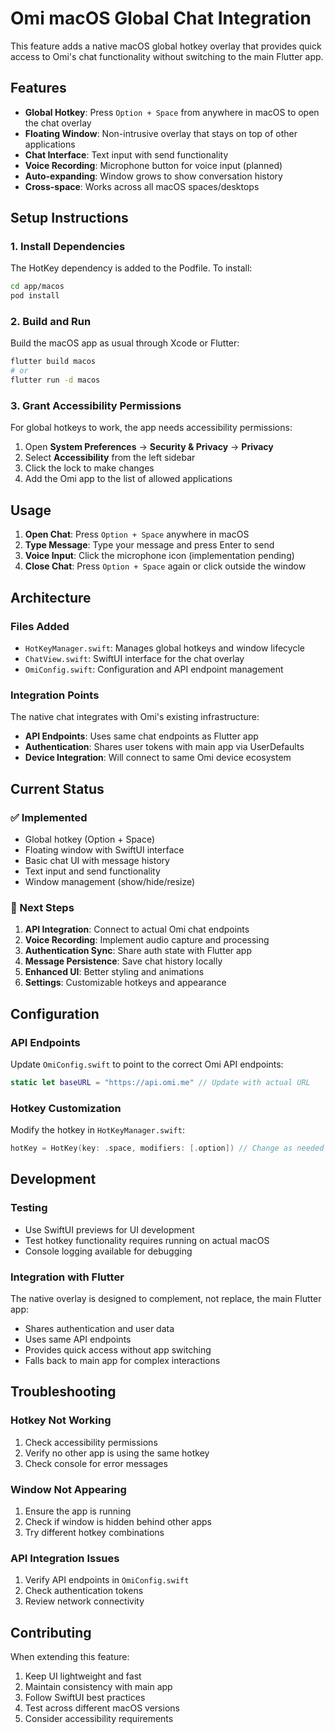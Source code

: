# Omi macOS Global Chat Integration

This feature adds a native macOS global hotkey overlay that provides quick access to Omi's chat functionality without switching to the main Flutter app.

## Features

- **Global Hotkey**: Press `Option + Space` from anywhere in macOS to open the chat overlay
- **Floating Window**: Non-intrusive overlay that stays on top of other applications
- **Chat Interface**: Text input with send functionality
- **Voice Recording**: Microphone button for voice input (planned)
- **Auto-expanding**: Window grows to show conversation history
- **Cross-space**: Works across all macOS spaces/desktops

## Setup Instructions

### 1. Install Dependencies

The HotKey dependency is added to the Podfile. To install:

```bash
cd app/macos
pod install
```

### 2. Build and Run

Build the macOS app as usual through Xcode or Flutter:

```bash
flutter build macos
# or
flutter run -d macos
```

### 3. Grant Accessibility Permissions

For global hotkeys to work, the app needs accessibility permissions:

1. Open **System Preferences** → **Security & Privacy** → **Privacy**
2. Select **Accessibility** from the left sidebar
3. Click the lock to make changes
4. Add the Omi app to the list of allowed applications

## Usage

1. **Open Chat**: Press `Option + Space` anywhere in macOS
2. **Type Message**: Type your message and press Enter to send
3. **Voice Input**: Click the microphone icon (implementation pending)
4. **Close Chat**: Press `Option + Space` again or click outside the window

## Architecture

### Files Added

- `HotKeyManager.swift`: Manages global hotkeys and window lifecycle
- `ChatView.swift`: SwiftUI interface for the chat overlay
- `OmiConfig.swift`: Configuration and API endpoint management

### Integration Points

The native chat integrates with Omi's existing infrastructure:

- **API Endpoints**: Uses same chat endpoints as Flutter app
- **Authentication**: Shares user tokens with main app via UserDefaults
- **Device Integration**: Will connect to same Omi device ecosystem

## Current Status

### ✅ Implemented
- Global hotkey (Option + Space)
- Floating window with SwiftUI interface
- Basic chat UI with message history
- Text input and send functionality
- Window management (show/hide/resize)

### 🚧 Next Steps
1. **API Integration**: Connect to actual Omi chat endpoints
2. **Voice Recording**: Implement audio capture and processing
3. **Authentication Sync**: Share auth state with Flutter app
4. **Message Persistence**: Save chat history locally
5. **Enhanced UI**: Better styling and animations
6. **Settings**: Customizable hotkeys and appearance

## Configuration

### API Endpoints
Update `OmiConfig.swift` to point to the correct Omi API endpoints:

```swift
static let baseURL = "https://api.omi.me" // Update with actual URL
```

### Hotkey Customization
Modify the hotkey in `HotKeyManager.swift`:

```swift
hotKey = HotKey(key: .space, modifiers: [.option]) // Change as needed
```

## Development

### Testing
- Use SwiftUI previews for UI development
- Test hotkey functionality requires running on actual macOS
- Console logging available for debugging

### Integration with Flutter
The native overlay is designed to complement, not replace, the main Flutter app:

- Shares authentication and user data
- Uses same API endpoints
- Provides quick access without app switching
- Falls back to main app for complex interactions

## Troubleshooting

### Hotkey Not Working
1. Check accessibility permissions
2. Verify no other app is using the same hotkey
3. Check console for error messages

### Window Not Appearing
1. Ensure the app is running
2. Check if window is hidden behind other apps
3. Try different hotkey combinations

### API Integration Issues
1. Verify API endpoints in `OmiConfig.swift`
2. Check authentication tokens
3. Review network connectivity

## Contributing

When extending this feature:

1. Keep UI lightweight and fast
2. Maintain consistency with main app
3. Follow SwiftUI best practices
4. Test across different macOS versions
5. Consider accessibility requirements
